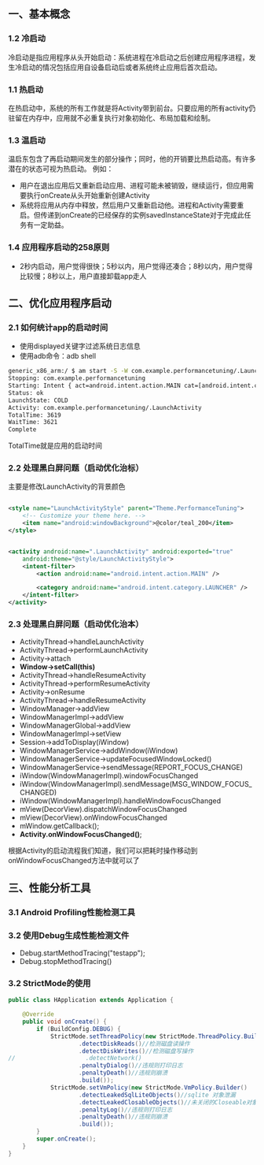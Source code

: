 ## 一、基本概念

### 1.2 冷启动

冷启动是指应用程序从头开始启动：系统进程在冷启动之后创建应用程序进程，发生冷启动的情况包括应用自设备启动后或者系统终止应用后首次启动。

### 1.1 热启动

在热启动中，系统的所有工作就是将Activity带到前台。只要应用的所有activity仍驻留在内存中，应用就不必重复执行对象初始化、布局加载和绘制。

### 1.3 温启动

温启东包含了再启动期间发生的部分操作；同时，他的开销要比热启动高。有许多潜在的状态可视为热启动。 例如：

- 用户在退出应用后又重新启动应用、进程可能未被销毁，继续运行，但应用需要执行onCreate从头开始重新创建Activity
- 系统将应用从内存中释放，然后用户又重新启动他。进程和Activity需要重启。但传递到onCreate的已经保存的实例savedInstanceState对于完成此任务有一定助益。

### 1.4 应用程序启动的258原则

- 2秒内启动，用户觉得很快；5秒以内，用户觉得还凑合；8秒以内，用户觉得比较慢；8秒以上，用户直接卸载app走人

## 二、优化应用程序启动

### 2.1 如何统计app的启动时间

- 使用displayed关键字过滤系统日志信息
- 使用adb命令：adb shell

```cmd
generic_x86_arm:/ $ am start -S -W com.example.performancetuning/.LaunchActivity
Stopping: com.example.performancetuning
Starting: Intent { act=android.intent.action.MAIN cat=[android.intent.category.LAUNCHER] cmp=com.example.performancetuning/.LaunchActivity }
Status: ok
LaunchState: COLD
Activity: com.example.performancetuning/.LaunchActivity
TotalTime: 3619
WaitTime: 3621
Complete
```

TotalTime就是应用的启动时间

### 2.2 处理黑白屏问题（启动优化治标）

主要是修改LaunchActivity的背景颜色

```xml

<style name="LaunchActivityStyle" parent="Theme.PerformanceTuning">
    <!-- Customize your theme here. -->
    <item name="android:windowBackground">@color/teal_200</item>
</style>

```

```xml

<activity android:name=".LaunchActivity" android:exported="true"
    android:theme="@style/LaunchActivityStyle">
    <intent-filter>
        <action android:name="android.intent.action.MAIN" />

        <category android:name="android.intent.category.LAUNCHER" />
    </intent-filter>
</activity>
```

### 2.3 处理黑白屏问题（启动优化治本）

- ActivityThread->handleLaunchActivity
- ActivityThread->performLaunchActivity
- Activity->attach
- **Window->setCall(this)**
- ActivityThread->handleResumeActivity
- ActivityThread->performResumeActivity
- Activity->onResume
- ActivityThread->handleResumeActivity
- WindowManager->addView
- WindowManagerImpl->addView
- WindowManagerGlobal->addView
- WindowManagerImpl->setView
- Session->addToDisplay(iWindow)
- WindowManagerService->addWindow(iWindow)
- WindowManagerService->updateFocusedWindowLocked()
- WindowManagerService->sendMessage(REPORT_FOCUS_CHANGE)
- iWindow(WindowManagerImpl).windowFocusChanged
- iWindow(WindowManagerImpl).sendMessage(MSG_WINDOW_FOCUS_CHANGED)
- iWindow(WindowManagerImpl).handleWindowFocusChanged
- mView(DecorView).dispatchWindowFocusChanged
- mView(DecorView).onWindowFocusChanged
- mWindow.getCallback();
- **Activity.onWindowFocusChanged()**;

根据Activity的启动流程我们知道，我们可以把耗时操作移动到onWindowFocusChanged方法中就可以了

## 三、性能分析工具

### 3.1 Android Profiling性能检测工具

### 3.2 使用Debug生成性能检测文件

- Debug.startMethodTracing("testapp");
- Debug.stopMethodTracing()

### 3.2 StrictMode的使用

```java
public class HApplication extends Application {

    @Override
    public void onCreate() {
        if (BuildConfig.DEBUG) {
            StrictMode.setThreadPolicy(new StrictMode.ThreadPolicy.Builder()
                    .detectDiskReads()//检测磁盘读操作
                    .detectDiskWrites()//检测磁盘写操作
//                    .detectNetwork()
                    .penaltyDialog()//违规则打印日志
                    .penaltyDeath()//违规则崩溃
                    .build());
            StrictMode.setVmPolicy(new StrictMode.VmPolicy.Builder()
                    .detectLeakedSqlLiteObjects()//sqlite 对象泄漏
                    .detectLeakedClosableObjects()//未关闭的Closeable对象泄漏
                    .penaltyLog()//违规则打印日志
                    .penaltyDeath()//违规则崩溃
                    .build());
        }
        super.onCreate();
    }
}
```








